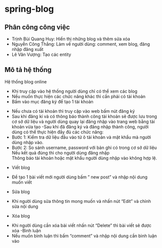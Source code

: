 # spring-blog
## Phân công công việc
- Trịnh Bùi Quang Huy: Hiển thị những blog và thêm sửa xóa
- Nguyễn Công Thắng: Làm về người dùng: comment, xem blog, đăng nhập đăng xuất 
- Lê Văn Vượng: Tạo các entity
## Mô tả hệ thống
Hệ thống blog online
- Khi truy cập vào hệ thống người dùng chỉ có thể xem các blog
- Nếu muốn thực hiện các chức năng khác thì cần phải có tài khoản
- Bấm vào mục đăng ký để tạo 1 tài khoản
*	Nếu chưa có tài khoản thì truy cập vào web bấm nút đăng ký
*	Sau khi đăng kí và có thông báo thành công tài khoản sẽ được lưu trong cơ sở dữ liệu và người dùng quay lại đăng nhập vào trang web bằng tài khoản vừa tạo
-Sau khi đã đăng ký và đăng nhập thành công, người dùng có thể thực hiện đầy đủ các chức năng:
*	Bước 1: Kiểm tra dữ liệu đầu vào từ ô tài khoản và mật khẩu mà người dùng nhập vào.
*	Bước 2: So sánh username, password với bản ghi có trong cơ sở dữ liệu
Nếu kết quả đúng thì cho người dùng đăng nhập	
Thông báo tài khoản hoặc mật khẩu người dùng nhập vào không hợp lệ.

- Viết blog
* Để tạo 1 bài viết mới người dùng bấm ” new post” và nhập nội dung muốn viết
- Sửa blog
* Khi người dùng sửa thông tin mong muốn và nhấn nút “Edit” và chỉnh sửa nội dung
- Xóa blog
* Khi người dùng cần xóa bài viết nhấn nút “Delete” thì bài viết sẽ được xóa
-Bình luận
* Nếu muốn bình luận thì bấm “comment” và nhập nội dung cần bình luận vào
